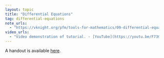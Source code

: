 ```yaml
---
layout: topic
title: "Differential Equations"
tag: differential-equations
note_urls:
  - "https://vknight.org/pfm/tools-for-mathematics/09-differential-equations/introduction/main.html"
video_urls:
  - "Video demonstration of tutorial. - [YouTube](https://youtu.be/F73G8jVwdmA?si=VMXGBcq29xINKrxE)"
---
```


A handout is available [here]({{site.baseurl}}/assets/handouts/autumn/09-differential-equations/main.pdf).

